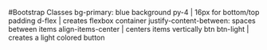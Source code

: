 #Bootstrap Classes
bg-primary: blue background
py-4 | 16px for bottom/top padding
d-flex | creates flexbox container
justify-content-between: spaces between items
align-items-center | centers items vertically
btn btn-light | creates a light colored button